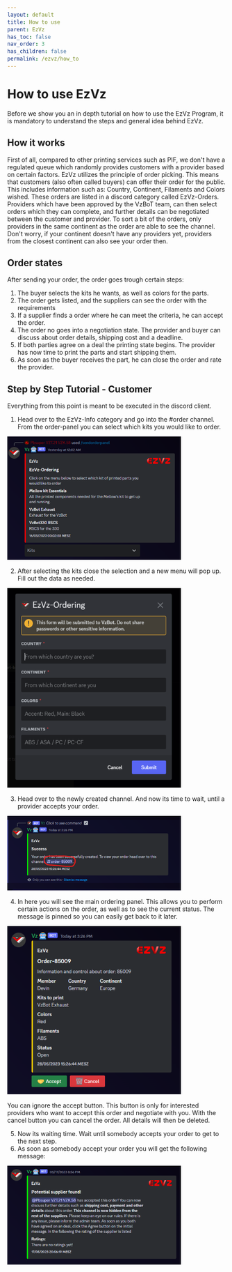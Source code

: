 ```yaml
---
layout: default
title: How to use
parent: EzVz
has_toc: false
nav_order: 3
has_children: false
permalink: /ezvz/how_to
---
```


# How to use EzVz

Before we show you an in depth tutorial on how to use the EzVz Program, it is mandatory to understand the steps and general idea behind EzVz.

## How it works

First of all, compared to other printing services such as PIF, we don't have a regulated queue which randomly provides customers with a provider based on certain factors. EzVz utilizes the principle of order picking. This means that customers (also often called buyers) can offer their order for the public. This includes information such as: Country, Continent, Filaments and Colors wished. These orders are listed in a discord category called EzVz-Orders. Providers which have been approved by the VzBoT team, can then select orders which they can complete, and further details can be negotiated between the customer and provider. 
To sort a bit of the orders, only providers in the same continent as the order are able to see the channel. Don't worry, if your continent doesn't have any providers yet, providers from the closest continent can also see your order then. 

## Order states

After sending your order, the order goes trough certain steps: 

1. The buyer selects the kits he wants, as well as colors for the parts.
2. The order gets listed, and the suppliers can see the order with the requirements
3. If a supplier finds a order where he can meet the criteria, he can accept the order.
4. The order no goes into a negotiation state. The provider and buyer can discuss about order details, shipping cost and a deadline.
5. If both parties agree on a deal the printing state begins. The provider has now time to print the parts and start shipping them.
6. As soon as the buyer receives the part, he can close the order and rate the provider.

## Step by Step Tutorial - Customer

Everything from this point is meant to be executed in the discord client.

1. Head over to the EzVz-Info category and go into the #order channel. From the order-panel you can select which kits you would like to order.
<img src="../assets/images//ezvz/ezvz_order_panel.png" width=400>

2. After selecting the kits close the selection and a new menu will pop up.
   Fill out the data as needed.
<img src="../assets/images//ezvz/ezvz_order_modal.png" width=400>

3. Head over to the newly created channel. And now its time to wait, until a provider accepts your order.

<img src="../assets/images//ezvz/ezvz_order_channel_link.png" width=400>


4. In here you will see the main ordering panel. This allows you to perform certain actions on the order, as well as to see the current status. The message is pinned so you can easily get back to it later. 

<img src="../assets/images//ezvz/ezvz_order_panel_channel.png" width=400>

You can ignore the accept button. This button is only for interested providers who want to accept this order and negotiate with you. With the cancel button you can cancel the order. All details will then be deleted.

5. Now its waiting time. Wait until somebody accepts your order to get to the next step.
6. As soon as somebody accept your order you will get the following message:

<img src="../assets/images//ezvz/ezvz_order_supplier_found.png" width=400>
